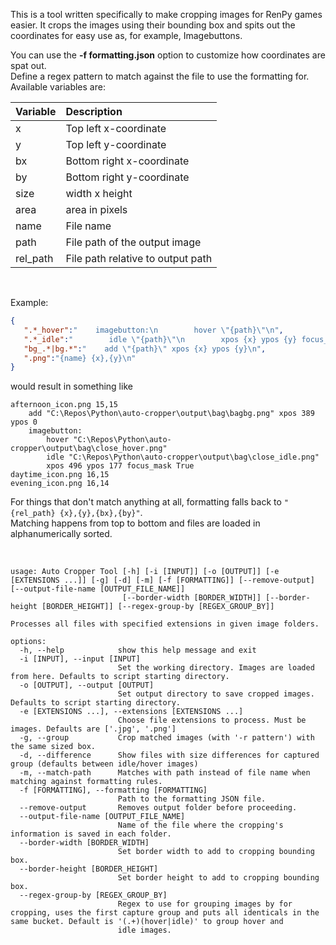This is a tool written specifically to make cropping images for RenPy games easier. It crops the images using their bounding box and spits out the coordinates for easy use as, for example, Imagebuttons.

You can use the __-f formatting.json__ option to customize how coordinates are spat out.<br>
Define a regex pattern to match against the file to use the formatting for. Available variables are:

| Variable | Description |
| :-- | :-- |
| x | Top left x-coordinate |
| y | Top left y-coordinate |
| bx | Bottom right x-coordinate |
| by | Bottom right y-coordinate |
| size | width x height |
| area | area in pixels |
| name | File name |
| path | File path of the output image |
| rel_path | File path relative to output path |

<br>

Example:

```json
{
   ".*_hover":"    imagebutton:\n        hover \"{path}\"\n",
   ".*_idle":"        idle \"{path}\"\n        xpos {x} ypos {y} focus_mask True\n",
   "bg_.*|bg.*":"    add \"{path}\" xpos {x} ypos {y}\n",
   ".png":"{name} {x},{y}\n"
}
```

would result in something like

```
afternoon_icon.png 15,15
    add "C:\Repos\Python\auto-cropper\output\bag\bagbg.png" xpos 389 ypos 0
    imagebutton:
        hover "C:\Repos\Python\auto-cropper\output\bag\close_hover.png"
        idle "C:\Repos\Python\auto-cropper\output\bag\close_idle.png"
        xpos 496 ypos 177 focus_mask True
daytime_icon.png 16,15
evening_icon.png 16,14
```

For things that don't match anything at all, formatting falls back to ``"{rel_path} {x},{y},{bx},{by}"``.<br>
Matching happens from top to bottom and files are loaded in alphanumerically sorted.

<br>

```
usage: Auto Cropper Tool [-h] [-i [INPUT]] [-o [OUTPUT]] [-e [EXTENSIONS ...]] [-g] [-d] [-m] [-f [FORMATTING]] [--remove-output] [--output-file-name [OUTPUT_FILE_NAME]]
                         [--border-width [BORDER_WIDTH]] [--border-height [BORDER_HEIGHT]] [--regex-group-by [REGEX_GROUP_BY]]

Processes all files with specified extensions in given image folders.

options:
  -h, --help            show this help message and exit
  -i [INPUT], --input [INPUT]
                        Set the working directory. Images are loaded from here. Defaults to script starting directory.
  -o [OUTPUT], --output [OUTPUT]
                        Set output directory to save cropped images. Defaults to script starting directory.
  -e [EXTENSIONS ...], --extensions [EXTENSIONS ...]
                        Choose file extensions to process. Must be images. Defaults are ['.jpg', '.png']
  -g, --group           Crop matched images (with '-r pattern') with the same sized box.
  -d, --difference      Show files with size differences for captured group (defaults between idle/hover images)
  -m, --match-path      Matches with path instead of file name when matching against formatting rules.
  -f [FORMATTING], --formatting [FORMATTING]
                        Path to the formatting JSON file.
  --remove-output       Removes output folder before proceeding.
  --output-file-name [OUTPUT_FILE_NAME]
                        Name of the file where the cropping's information is saved in each folder.
  --border-width [BORDER_WIDTH]
                        Set border width to add to cropping bounding box.
  --border-height [BORDER_HEIGHT]
                        Set border height to add to cropping bounding box.
  --regex-group-by [REGEX_GROUP_BY]
                        Regex to use for grouping images by for cropping, uses the first capture group and puts all identicals in the same bucket. Default is '(.+)(hover|idle)' to group hover and     
                        idle images.

```                        